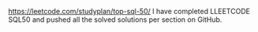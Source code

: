 https://leetcode.com/studyplan/top-sql-50/
I have completed LLEETCODE SQL50 and pushed all the solved solutions per section on GitHub.
